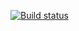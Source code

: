 [![Build status](https://ci.appveyor.com/api/projects/status/s041jw85bjmk5xsf?svg=true)](https://ci.appveyor.com/project/maeukeun/echo)